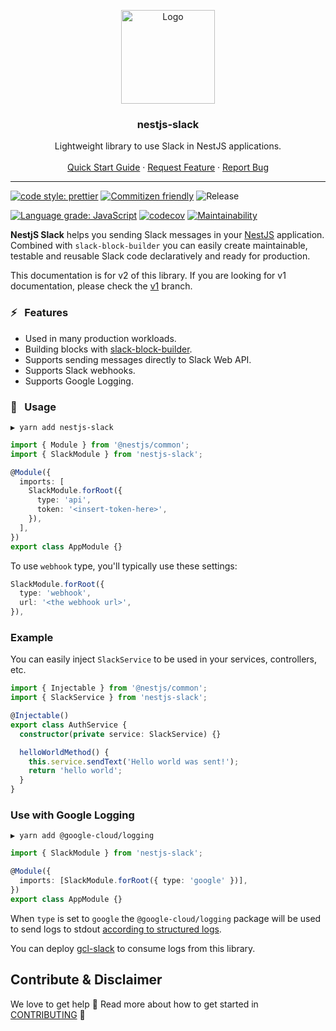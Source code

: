 <p align="center">
    <img src="./.github/logo.svg" alt="Logo" width="150px">
</p>

<p align="center">
    <h3 align="center">nestjs-slack</h3>
</p>

<p align="center">
    Lightweight library to use Slack in NestJS applications.
    <br />
    <br />
    <a href="#space_invader--usage">Quick Start Guide</a>
    ·
    <a href="https://github.com/bjerkio/nestjs-slack/issues">Request Feature</a>
    ·
    <a href="https://github.com/bjerkio/nestjs-slack/issues">Report Bug</a>
  </p>
</p>

---

[![code style: prettier](https://img.shields.io/badge/code_style-prettier-ff69b4.svg?style=flat-square)](https://github.com/prettier/prettier)
[![Commitizen friendly](https://img.shields.io/badge/commitizen-friendly-brightgreen.svg?style=flat-square)](http://commitizen.github.io/cz-cli/)
![Release](https://github.com/bjerkio/nestjs-slack/workflows/Release/badge.svg)

[![Language grade: JavaScript](https://img.shields.io/lgtm/grade/javascript/g/bjerkio/nestjs-slack.svg?logo=lgtm&logoWidth=18)](https://lgtm.com/projects/g/bjerkio/nestjs-slack/context:javascript)
[![codecov](https://codecov.io/gh/bjerkio/nestjs-slack/branch/main/graph/badge.svg)](https://codecov.io/gh/bjerkio/nestjs-slack)
[![Maintainability](https://api.codeclimate.com/v1/badges/95329385d5f02494fd7a/maintainability)](https://codeclimate.com/github/bjerkio/nestjs-slack/maintainability)

**NestjS Slack** helps you sending Slack messages in your [NestJS] application.
Combined with `slack-block-builder` you can easily create maintainable, testable
and reusable Slack code declaratively and ready for production.

[nestjs]: https://github.com/nestjs/nest

This documentation is for v2 of this library. If you are looking for v1 documentation,
please check the [v1] branch.

[v1]: https://github.com/bjerkio/nestjs-slack/tree/v1

### :zap: &nbsp; Features

- Used in many production workloads.
- Building blocks with [slack-block-builder].
- Supports sending messages directly to Slack Web API.
- Supports Slack webhooks.
- Supports Google Logging.

[slack-block-builder]: https://github.com/raycharius/slack-block-builder

### :space_invader: &nbsp; Usage

```shell
▶ yarn add nestjs-slack
```

```typescript
import { Module } from '@nestjs/common';
import { SlackModule } from 'nestjs-slack';

@Module({
  imports: [
    SlackModule.forRoot({
      type: 'api',
      token: '<insert-token-here>',
    }),
  ],
})
export class AppModule {}
```

To use `webhook` type, you'll typically use these settings:

```typescript
SlackModule.forRoot({
  type: 'webhook',
  url: '<the webhook url>',
}),
```

### Example

You can easily inject `SlackService` to be used in your services, controllers,
etc.

```typescript
import { Injectable } from '@nestjs/common';
import { SlackService } from 'nestjs-slack';

@Injectable()
export class AuthService {
  constructor(private service: SlackService) {}

  helloWorldMethod() {
    this.service.sendText('Hello world was sent!');
    return 'hello world';
  }
}
```

### Use with Google Logging

```shell
▶ yarn add @google-cloud/logging
```

```typescript
import { SlackModule } from 'nestjs-slack';

@Module({
  imports: [SlackModule.forRoot({ type: 'google' })],
})
export class AppModule {}
```

When `type` is set to `google` the `@google-cloud/logging` package will be used
to send logs to stdout [according to structured logs][structured-logs].

You can deploy [gcl-slack] to consume logs from this library.

[structured-logs]: https://cloud.google.com/logging/docs/structured-logging
[gcl-slack]: https://github.com/bjerkio/gcl-slack

## Contribute & Disclaimer

We love to get help 🙏 Read more about how to get started in
[CONTRIBUTING](CONTRIBUTING.md) 🌳
